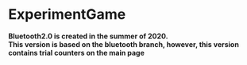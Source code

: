 # ExperimentGame
**Bluetooth2.0 is created in the summer of 2020.</br>**
**This version is based on the bluetooth branch, however, this version contains trial counters on the main page**

